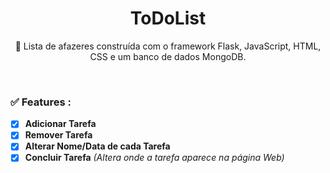 <h1 align="center">ToDoList</h1>
<p align="center">🚀 Lista de afazeres construída com o framework Flask, JavaScript, HTML, CSS e um banco de dados MongoDB.</p>
<br>

### ✅ Features :

- [x] <b>Adicionar Tarefa</b>
- [x] <b>Remover Tarefa</b>
- [x] <b>Alterar Nome/Data de cada Tarefa</b>
- [x] <b>Concluir Tarefa</b><i> (Altera onde a tarefa aparece na página Web) </i>

<br>
